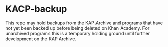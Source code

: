 # KACP-backup
This repo may hold backups from the KAP Archive and programs that have not yet been backed up before being deleted on Khan Academy. For unarchived programs this is a temporary holding ground until further development on the KAP Archive.
